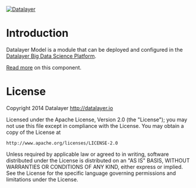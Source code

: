 [![Datalayer](http://datalayer.io/ext/images/logo_horizontal_072ppi.png)](http://datalayer.io)

# Introduction

Datalayer Model is a module that can be deployed and configured in the 
<a href="http://datalayer.io/platform">Datalayer Big Data Science Platform</a>.

[Read more](src/site/markdown/index.md) on this component.

# License

Copyright 2014 Datalayer http://datalayer.io

Licensed under the Apache License, Version 2.0 (the "License");
you may not use this file except in compliance with the License.
You may obtain a copy of the License at

    http://www.apache.org/licenses/LICENSE-2.0

Unless required by applicable law or agreed to in writing, software
distributed under the License is distributed on an "AS IS" BASIS,
WITHOUT WARRANTIES OR CONDITIONS OF ANY KIND, either express or implied.
See the License for the specific language governing permissions and
limitations under the License.
